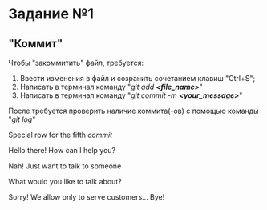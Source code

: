 # **Задание №1** 
## "Коммит"
Чтобы "закоммитить" файл, требуется:

1. Ввести изменения в файл и созранить сочетанием клавиш "Ctrl+S";
2. Написать в терминал команду "*git add **<file_name>***"
3. Написать в терминал команду "*git commit -m **<your_message>***"

После требуется проверить наличие коммита(-ов) с помощью команды "*git log*"

Special row for the fifth *commit*

Hello there! How can I help you?

Nah! Just want to talk to someone

What would you like to talk about?

Sorry! We allow only to serve customers... Bye!